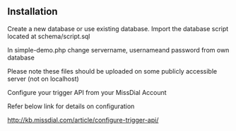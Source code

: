 
## Installation

Create a new database or use existing database.
Import the database script located at schema/script.sql

In simple-demo.php change servername, usernameand password from own database

Please note these files should be uploaded on some publicly accessible server (not on localhost)

Configure your trigger API from your MissDial Account

Refer below link for details on configuration

http://kb.missdial.com/article/configure-trigger-api/
